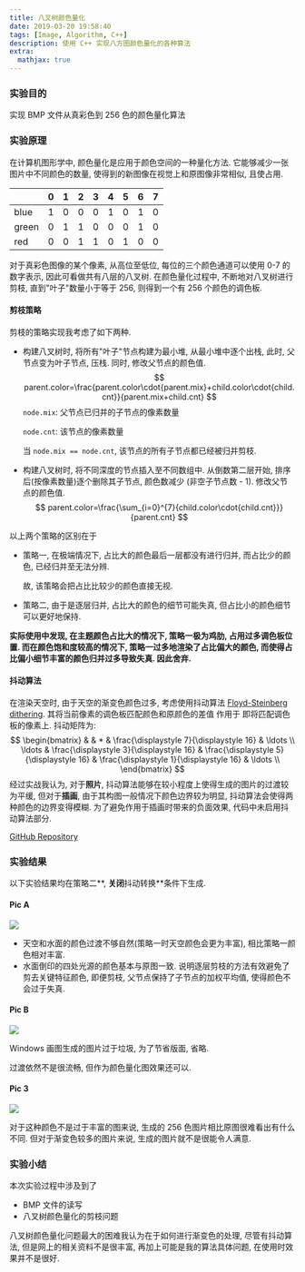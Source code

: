 ```yaml
---
title: 八叉树颜色量化
date: 2019-03-20 19:58:40
tags: [Image, Algorithm, C++]
description: 使用 C++ 实现八方图颜色量化的各种算法
extra:
  mathjax: true
---
```


### 实验目的

实现 BMP 文件从真彩色到 256 色的颜色量化算法

### 实验原理

在计算机图形学中, 颜色量化是应用于颜色空间的一种量化方法. 它能够减少一张图片中不同颜色的数量, 使得到的新图像在视觉上和原图像非常相似, 且使占用.

<style>
table {
    width: auto;
    height: auto;
}
</style>


|       | 0    | 1    | 2    | 3    | 4    | 5    | 6    | 7    |
| ----- | ---- | ---- | ---- | ---- | ---- | ---- | ---- | ---- |
| blue  | 1    | 0    | 0    | 0    | 1    | 0    | 1    | 0    |
| green | 0    | 1    | 1    | 0    | 0    | 0    | 1    | 0    |
| red   | 0    | 0    | 1    | 1    | 0    | 1    | 0    | 0    |

对于真彩色图像的某个像素, 从高位至低位, 每位的三个颜色通道可以使用 0-7 的数字表示, 因此可看做共有八层的八叉树. 在颜色量化过程中, 不断地对八叉树进行剪枝, 直到"叶子"数量小于等于 256, 则得到一个有 256 个颜色的调色板. 

#### 剪枝策略

剪枝的策略实现我考虑了如下两种.

<!--more-->

- 构建八叉树时, 将所有"叶子"节点构建为最小堆, 从最小堆中逐个出栈, 此时, 父节点变为叶子节点, 压栈. 同时,  修改父节点的颜色值.
  $$
  parent.color=\frac{parent.color\cdot{parent.mix}+child.color\cdot{child.cnt}}{parent.mix+child.cnt}
  $$
  `node.mix`: 父节点已归并的子节点的像素数量

  `node.cnt`: 该节点的像素数量

  当 `node.mix == node.cnt`, 该节点的所有子节点都已经被归并剪枝.

- 构建八叉树时, 将不同深度的节点插入至不同数组中. 从倒数第二层开始, 排序后(按像素数量)逐个删除其子节点, 颜色数减少 (非空子节点数 - 1). 修改父节点的颜色值.
  $$
  parent.color=\frac{\sum_{i=0}^{7}{child.color\cdot{child.cnt}}}{parent.cnt}
  $$

以上两个策略的区别在于

- 策略一, 在极端情况下, 占比大的颜色最后一层都没有进行归并, 而占比少的颜色, 已经归并至无法分辨.

  故, 该策略会把占比比较少的颜色直接无视.

- 策略二, 由于是逐层归并, 占比大的颜色的细节可能失真, 但占比小的颜色细节可以更好地保持.

**实际使用中发现, 在主题颜色占比大的情况下, 策略一极为鸡肋, 占用过多调色板位置. 而在颜色饱和度较高的情况下, 策略一过多地渲染了占比偏大的颜色, 而使得占比偏小细节丰富的颜色归并过多导致失真. 因此舍弃.**

#### 抖动算法

在渲染天空时, 由于天空的渐变色颜色过多, 考虑使用抖动算法 [Floyd-Steinberg dithering](<https://en.wikipedia.org/wiki/Floyd%E2%80%93Steinberg_dithering>). 其将当前像素的调色板匹配颜色和原颜色的差值 作用于 即将匹配调色板的像素上. 抖动矩阵为:
$$
\begin{bmatrix}
& & * & \frac{\displaystyle 7}{\displaystyle 16} & \ldots \\
\ldots & \frac{\displaystyle 3}{\displaystyle 16} & \frac{\displaystyle 5}{\displaystyle 16} & \frac{\displaystyle 1}{\displaystyle 16} & \ldots \\
\end{bmatrix}
$$
经过实战我认为, 对于**照片**, 抖动算法能够在较小程度上使得生成的图片的过渡较为平缓, 但对于**插画**, 由于其构图一般情况下颜色边界较为明显, 抖动算法会使得两种颜色的边界变得模糊. 为了避免作用于插画时带来的负面效果, 代码中未启用抖动算法部分. 

[GitHub Repository](https://github.com/inhzus/Octree-Color-Quantization)

### 实验结果

以下实验结果均在策略二**, **关闭**抖动转换**条件下生成.

#### Pic A

![](https://image.inhzus.io/2025/05/bf8e12bdfd08e377057271697be0a9a9.jpeg)

- 天空和水面的颜色过渡不够自然(策略一时天空颜色会更为丰富), 相比策略一颜色相对丰富. 
- 水面倒印的四处光源的颜色基本与原图一致. 说明逐层剪枝的方法有效避免了剪去关键特征颜色, 即便剪枝, 父节点保持了子节点的加权平均值, 使得颜色不会过于失真.

#### Pic B

![](https://image.inhzus.io/2025/05/fe1f31edac840770a5ce6a0dd791304f.jpeg)

Windows 画图生成的图片过于垃圾, 为了节省版面, 省略.

过渡依然不是很流畅, 但作为颜色量化图效果还可以.

#### Pic 3

![](https://image.inhzus.io/2025/05/b032287ad14740dfa2d5e4852eee6680.jpeg)

对于这种颜色不是过于丰富的图来说, 生成的 256 色图片相比原图很难看出有什么不同. 但对于渐变色较多的图片来说, 生成的图片就不是很能令人满意.

### 实验小结

本次实验过程中涉及到了

- BMP 文件的读写
- 八叉树颜色量化的剪枝问题

八叉树颜色量化问题最大的困难我认为在于如何进行渐变色的处理, 尽管有抖动算法, 但是网上的相关资料不是很丰富, 再加上可能是我的算法具体问题, 在使用时效果并不是很好.